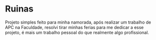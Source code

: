 # Ruinas
Projeto simples feito para minha namorada, após realizar um trabalho de APC na Faculdade, resolvi tirar minhas ferias para me dedicar a esse projeto, é mais um trabalho pessoal do que realmente algo profissional.
